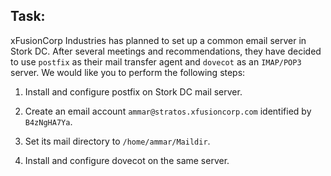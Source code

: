 ## Task:

xFusionCorp Industries has planned to set up a common email server in Stork DC. After several meetings and recommendations, they have decided to use `postfix` as their mail transfer agent and `dovecot` as an `IMAP/POP3` server. We would like you to perform the following steps:

1. Install and configure postfix on Stork DC mail server.

2. Create an email account `ammar@stratos.xfusioncorp.com` identified by `B4zNgHA7Ya`.

3. Set its mail directory to `/home/ammar/Maildir`.

4. Install and configure dovecot on the same server.